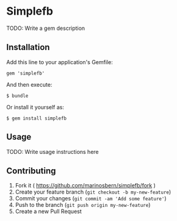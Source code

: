 # Simplefb

TODO: Write a gem description

## Installation

Add this line to your application's Gemfile:

    gem 'simplefb'

And then execute:

    $ bundle

Or install it yourself as:

    $ gem install simplefb

## Usage

TODO: Write usage instructions here

## Contributing

1. Fork it ( https://github.com/marinosbern/simplefb/fork )
2. Create your feature branch (`git checkout -b my-new-feature`)
3. Commit your changes (`git commit -am 'Add some feature'`)
4. Push to the branch (`git push origin my-new-feature`)
5. Create a new Pull Request
